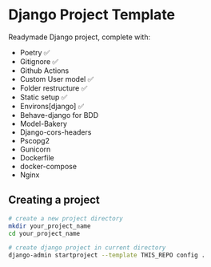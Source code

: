 # Django Project Template

Readymade Django project, complete with:
* Poetry ✅
* Gitignore ✅
* Github Actions 
* Custom User model ✅
* Folder restructure ✅
* Static setup ✅
* Environs[django] ✅
* Behave-django for BDD
* Model-Bakery
* Django-cors-headers
* Pscopg2
* Gunicorn
* Dockerfile
* docker-compose
* Nginx

## Creating a project

```bash
# create a new project directory
mkdir your_project_name
cd your_project_name

# create django project in current directory
django-admin startproject --template THIS_REPO config .
```


